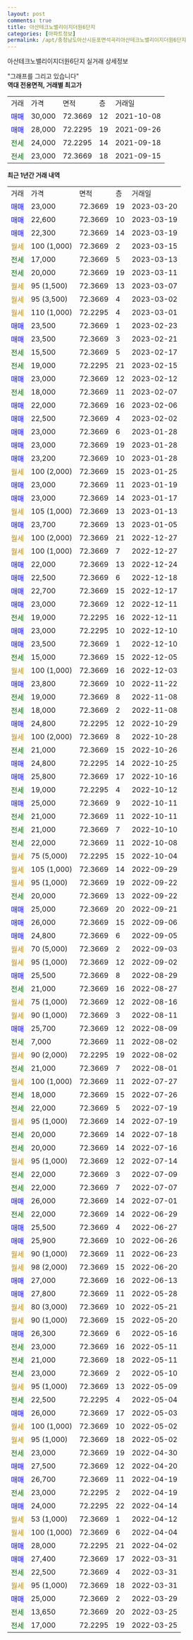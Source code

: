 ```yaml
---
layout: post
comments: true
title: 아산테크노밸리이지더원6단지
categories: [아파트정보]
permalink: /apt/충청남도아산시둔포면석곡리아산테크노밸리이지더원6단지
---
```


아산테크노밸리이지더원6단지 실거래 상세정보

<script type="text/javascript">
  google.charts.load('current', {'packages':['line', 'corechart']});
  google.charts.setOnLoadCallback(drawChart);

  function drawChart() {
    var data = new google.visualization.DataTable();
    data.addColumn('date', '거래일');
    data.addColumn('number', "매매");
    data.addColumn('number', "전세");
    data.addColumn('number', "전매");

    data.addRows([[new Date(Date.parse("2023-03-20")), 23000, null, null], [new Date(Date.parse("2023-03-19")), 22600, null, null], [new Date(Date.parse("2023-03-19")), 22300, null, null], [new Date(Date.parse("2023-03-15")), null, null, null], [new Date(Date.parse("2023-03-13")), null, 17000, null], [new Date(Date.parse("2023-03-11")), null, 20000, null], [new Date(Date.parse("2023-03-07")), null, null, null], [new Date(Date.parse("2023-03-02")), null, null, null], [new Date(Date.parse("2023-03-01")), null, null, null], [new Date(Date.parse("2023-02-23")), 23500, null, null], [new Date(Date.parse("2023-02-21")), 23500, null, null], [new Date(Date.parse("2023-02-17")), null, 15500, null], [new Date(Date.parse("2023-02-15")), null, 19000, null], [new Date(Date.parse("2023-02-12")), 23000, null, null], [new Date(Date.parse("2023-02-07")), null, 18000, null], [new Date(Date.parse("2023-02-06")), 22000, null, null], [new Date(Date.parse("2023-02-02")), 22500, null, null], [new Date(Date.parse("2023-01-28")), 23000, null, null], [new Date(Date.parse("2023-01-28")), 23000, null, null], [new Date(Date.parse("2023-01-28")), 23200, null, null], [new Date(Date.parse("2023-01-25")), null, null, null], [new Date(Date.parse("2023-01-19")), 23000, null, null], [new Date(Date.parse("2023-01-17")), 23000, null, null], [new Date(Date.parse("2023-01-13")), null, null, null], [new Date(Date.parse("2023-01-05")), 23700, null, null], [new Date(Date.parse("2022-12-27")), null, null, null], [new Date(Date.parse("2022-12-27")), null, null, null], [new Date(Date.parse("2022-12-24")), 22000, null, null], [new Date(Date.parse("2022-12-18")), 22500, null, null], [new Date(Date.parse("2022-12-17")), 22700, null, null], [new Date(Date.parse("2022-12-11")), 23000, null, null], [new Date(Date.parse("2022-12-11")), null, 19000, null], [new Date(Date.parse("2022-12-10")), 23000, null, null], [new Date(Date.parse("2022-12-10")), 23500, null, null], [new Date(Date.parse("2022-12-05")), null, 15000, null], [new Date(Date.parse("2022-12-03")), null, null, null], [new Date(Date.parse("2022-11-22")), 23800, null, null], [new Date(Date.parse("2022-11-08")), null, 19000, null], [new Date(Date.parse("2022-11-08")), null, 18000, null], [new Date(Date.parse("2022-10-29")), 24800, null, null], [new Date(Date.parse("2022-10-28")), null, null, null], [new Date(Date.parse("2022-10-26")), null, 21000, null], [new Date(Date.parse("2022-10-25")), 24800, null, null], [new Date(Date.parse("2022-10-16")), 25800, null, null], [new Date(Date.parse("2022-10-12")), null, 19000, null], [new Date(Date.parse("2022-10-11")), 25000, null, null], [new Date(Date.parse("2022-10-11")), null, 21000, null], [new Date(Date.parse("2022-10-10")), null, 21000, null], [new Date(Date.parse("2022-10-08")), null, 22000, null], [new Date(Date.parse("2022-10-04")), null, null, null], [new Date(Date.parse("2022-09-29")), null, null, null], [new Date(Date.parse("2022-09-22")), null, null, null], [new Date(Date.parse("2022-09-22")), null, 20000, null], [new Date(Date.parse("2022-09-21")), 25000, null, null], [new Date(Date.parse("2022-09-06")), 26000, null, null], [new Date(Date.parse("2022-09-05")), 24800, null, null], [new Date(Date.parse("2022-09-03")), null, null, null], [new Date(Date.parse("2022-09-02")), null, null, null], [new Date(Date.parse("2022-08-29")), 25500, null, null], [new Date(Date.parse("2022-08-27")), null, 21000, null], [new Date(Date.parse("2022-08-16")), null, null, null], [new Date(Date.parse("2022-08-11")), null, null, null], [new Date(Date.parse("2022-08-09")), 25700, null, null], [new Date(Date.parse("2022-08-02")), null, 7000, null], [new Date(Date.parse("2022-08-02")), null, null, null], [new Date(Date.parse("2022-08-01")), null, 21000, null], [new Date(Date.parse("2022-07-27")), null, null, null], [new Date(Date.parse("2022-07-26")), null, 18000, null], [new Date(Date.parse("2022-07-19")), null, 22000, null], [new Date(Date.parse("2022-07-19")), null, null, null], [new Date(Date.parse("2022-07-18")), null, 20000, null], [new Date(Date.parse("2022-07-16")), null, 20000, null], [new Date(Date.parse("2022-07-14")), null, null, null], [new Date(Date.parse("2022-07-09")), null, 22000, null], [new Date(Date.parse("2022-07-07")), null, 22000, null], [new Date(Date.parse("2022-07-01")), 26000, null, null], [new Date(Date.parse("2022-06-29")), null, 22000, null], [new Date(Date.parse("2022-06-27")), 25500, null, null], [new Date(Date.parse("2022-06-26")), 25900, null, null], [new Date(Date.parse("2022-06-23")), null, null, null], [new Date(Date.parse("2022-06-20")), null, null, null], [new Date(Date.parse("2022-06-13")), 27000, null, null], [new Date(Date.parse("2022-05-28")), 27800, null, null], [new Date(Date.parse("2022-05-21")), null, null, null], [new Date(Date.parse("2022-05-20")), null, null, null], [new Date(Date.parse("2022-05-16")), 26300, null, null], [new Date(Date.parse("2022-05-11")), null, 23000, null], [new Date(Date.parse("2022-05-11")), null, 21000, null], [new Date(Date.parse("2022-05-10")), null, 23000, null], [new Date(Date.parse("2022-05-09")), null, null, null], [new Date(Date.parse("2022-05-04")), null, 22500, null], [new Date(Date.parse("2022-05-03")), 26000, null, null], [new Date(Date.parse("2022-05-02")), null, null, null], [new Date(Date.parse("2022-05-02")), null, null, null], [new Date(Date.parse("2022-04-30")), null, 23000, null], [new Date(Date.parse("2022-04-20")), 27500, null, null], [new Date(Date.parse("2022-04-19")), 26700, null, null], [new Date(Date.parse("2022-04-19")), null, 23000, null], [new Date(Date.parse("2022-04-14")), 24000, null, null], [new Date(Date.parse("2022-04-12")), null, null, null], [new Date(Date.parse("2022-04-04")), null, null, null], [new Date(Date.parse("2022-04-02")), 28000, null, null], [new Date(Date.parse("2022-03-31")), 27400, null, null], [new Date(Date.parse("2022-03-31")), null, 22500, null], [new Date(Date.parse("2022-03-31")), null, null, null], [new Date(Date.parse("2022-03-29")), 25000, null, null], [new Date(Date.parse("2022-03-25")), null, 13650, null], [new Date(Date.parse("2022-03-25")), null, 17000, null]]);

    var options = {
      hAxis: {
        format: 'yyyy/MM/dd'
      },    
      lineWidth: 0,
      pointsVisible: true,    
      title: '최근 1년간 유형별 실거래가 분포',
      legend: { position: 'bottom' }
    };

    var formatter = new google.visualization.NumberFormat({pattern:'###,###'} );
    formatter.format(data, 1);
    formatter.format(data, 2);
    
    setTimeout(function() {
        var chart = new google.visualization.LineChart(document.getElementById('columnchart_material'));
        chart.draw(data, (options));
        document.getElementById('loading').style.display = 'none';
    }, 200);
  }
</script>


<div id="loading" style="z-index:20; display: block; margin-left: 0px">"그래프를 그리고 있습니다"</div>
<div id="columnchart_material" style="width: 95%; margin-left: 0px; display: block"></div>
<!-- contents start -->
<b>역대 전용면적, 거래별 최고가</b>
<table class="sortable">
    <tr>
      <td>거래</td>
      <td>가격</td>
      <td>면적</td>
      <td>층</td>
      <td>거래일</td>
    </tr>
        <tr>
          <td><a style="color: blue">매매</a></td>
          <td>30,000</td>
          <td>72.3669</td>
          <td>12</td>
          <td>2021-10-08</td>
        </tr>            <tr>
          <td><a style="color: blue">매매</a></td>
          <td>28,000</td>
          <td>72.2295</td>
          <td>19</td>
          <td>2021-09-26</td>
        </tr>        
        <tr>
              <td><a style="color: darkgreen">전세</a></td>
              <td>24,000</td>
              <td>72.2295</td>
              <td>14</td>
              <td>2021-09-18</td>
            </tr>            <tr>
              <td><a style="color: darkgreen">전세</a></td>
              <td>23,000</td>
              <td>72.3669</td>
              <td>18</td>
              <td>2021-09-15</td>
            </tr>        
    
</table>

<b>최근 1년간 거래 내역</b>

<table class="sortable">
    <tr>
      <td>거래</td>
      <td>가격</td>
      <td>면적</td>
      <td>층</td>
      <td>거래일</td>
    </tr>
    <tr>
      <td><a style="color: blue">매매</a></td>
      <td>23,000</td>
      <td>72.3669</td>
      <td>19</td>
      <td>2023-03-20</td>
    </tr>          <tr>
      <td><a style="color: blue">매매</a></td>
      <td>22,600</td>
      <td>72.3669</td>
      <td>10</td>
      <td>2023-03-19</td>
    </tr>          <tr>
      <td><a style="color: blue">매매</a></td>
      <td>22,300</td>
      <td>72.3669</td>
      <td>14</td>
      <td>2023-03-19</td>
    </tr>          <tr>
      <td><a style="color: darkgoldenrod">월세</a></td>
      <td>100 (1,000)</td>
      <td>72.3669</td>
      <td>2</td>
      <td>2023-03-15</td>
    </tr>          <tr>
      <td><a style="color: darkgreen">전세</a></td>
      <td>17,000</td>
      <td>72.3669</td>
      <td>5</td>
      <td>2023-03-13</td>
    </tr>          <tr>
      <td><a style="color: darkgreen">전세</a></td>
      <td>20,000</td>
      <td>72.3669</td>
      <td>19</td>
      <td>2023-03-11</td>
    </tr>          <tr>
      <td><a style="color: darkgoldenrod">월세</a></td>
      <td>95 (1,500)</td>
      <td>72.3669</td>
      <td>13</td>
      <td>2023-03-07</td>
    </tr>          <tr>
      <td><a style="color: darkgoldenrod">월세</a></td>
      <td>95 (3,500)</td>
      <td>72.3669</td>
      <td>4</td>
      <td>2023-03-02</td>
    </tr>          <tr>
      <td><a style="color: darkgoldenrod">월세</a></td>
      <td>110 (1,000)</td>
      <td>72.2295</td>
      <td>4</td>
      <td>2023-03-01</td>
    </tr>          <tr>
      <td><a style="color: blue">매매</a></td>
      <td>23,500</td>
      <td>72.3669</td>
      <td>1</td>
      <td>2023-02-23</td>
    </tr>          <tr>
      <td><a style="color: blue">매매</a></td>
      <td>23,500</td>
      <td>72.3669</td>
      <td>3</td>
      <td>2023-02-21</td>
    </tr>          <tr>
      <td><a style="color: darkgreen">전세</a></td>
      <td>15,500</td>
      <td>72.3669</td>
      <td>5</td>
      <td>2023-02-17</td>
    </tr>          <tr>
      <td><a style="color: darkgreen">전세</a></td>
      <td>19,000</td>
      <td>72.2295</td>
      <td>21</td>
      <td>2023-02-15</td>
    </tr>          <tr>
      <td><a style="color: blue">매매</a></td>
      <td>23,000</td>
      <td>72.3669</td>
      <td>12</td>
      <td>2023-02-12</td>
    </tr>          <tr>
      <td><a style="color: darkgreen">전세</a></td>
      <td>18,000</td>
      <td>72.3669</td>
      <td>11</td>
      <td>2023-02-07</td>
    </tr>          <tr>
      <td><a style="color: blue">매매</a></td>
      <td>22,000</td>
      <td>72.3669</td>
      <td>16</td>
      <td>2023-02-06</td>
    </tr>          <tr>
      <td><a style="color: blue">매매</a></td>
      <td>22,500</td>
      <td>72.3669</td>
      <td>4</td>
      <td>2023-02-02</td>
    </tr>          <tr>
      <td><a style="color: blue">매매</a></td>
      <td>23,000</td>
      <td>72.3669</td>
      <td>6</td>
      <td>2023-01-28</td>
    </tr>          <tr>
      <td><a style="color: blue">매매</a></td>
      <td>23,000</td>
      <td>72.3669</td>
      <td>19</td>
      <td>2023-01-28</td>
    </tr>          <tr>
      <td><a style="color: blue">매매</a></td>
      <td>23,200</td>
      <td>72.3669</td>
      <td>10</td>
      <td>2023-01-28</td>
    </tr>          <tr>
      <td><a style="color: darkgoldenrod">월세</a></td>
      <td>100 (2,000)</td>
      <td>72.3669</td>
      <td>15</td>
      <td>2023-01-25</td>
    </tr>          <tr>
      <td><a style="color: blue">매매</a></td>
      <td>23,000</td>
      <td>72.3669</td>
      <td>11</td>
      <td>2023-01-19</td>
    </tr>          <tr>
      <td><a style="color: blue">매매</a></td>
      <td>23,000</td>
      <td>72.3669</td>
      <td>14</td>
      <td>2023-01-17</td>
    </tr>          <tr>
      <td><a style="color: darkgoldenrod">월세</a></td>
      <td>105 (1,000)</td>
      <td>72.3669</td>
      <td>13</td>
      <td>2023-01-13</td>
    </tr>          <tr>
      <td><a style="color: blue">매매</a></td>
      <td>23,700</td>
      <td>72.3669</td>
      <td>13</td>
      <td>2023-01-05</td>
    </tr>          <tr>
      <td><a style="color: darkgoldenrod">월세</a></td>
      <td>100 (2,000)</td>
      <td>72.3669</td>
      <td>21</td>
      <td>2022-12-27</td>
    </tr>          <tr>
      <td><a style="color: darkgoldenrod">월세</a></td>
      <td>100 (1,000)</td>
      <td>72.3669</td>
      <td>7</td>
      <td>2022-12-27</td>
    </tr>          <tr>
      <td><a style="color: blue">매매</a></td>
      <td>22,000</td>
      <td>72.3669</td>
      <td>13</td>
      <td>2022-12-24</td>
    </tr>          <tr>
      <td><a style="color: blue">매매</a></td>
      <td>22,500</td>
      <td>72.3669</td>
      <td>6</td>
      <td>2022-12-18</td>
    </tr>          <tr>
      <td><a style="color: blue">매매</a></td>
      <td>22,700</td>
      <td>72.3669</td>
      <td>15</td>
      <td>2022-12-17</td>
    </tr>          <tr>
      <td><a style="color: blue">매매</a></td>
      <td>23,000</td>
      <td>72.3669</td>
      <td>12</td>
      <td>2022-12-11</td>
    </tr>          <tr>
      <td><a style="color: darkgreen">전세</a></td>
      <td>19,000</td>
      <td>72.2295</td>
      <td>16</td>
      <td>2022-12-11</td>
    </tr>          <tr>
      <td><a style="color: blue">매매</a></td>
      <td>23,000</td>
      <td>72.2295</td>
      <td>10</td>
      <td>2022-12-10</td>
    </tr>          <tr>
      <td><a style="color: blue">매매</a></td>
      <td>23,500</td>
      <td>72.3669</td>
      <td>1</td>
      <td>2022-12-10</td>
    </tr>          <tr>
      <td><a style="color: darkgreen">전세</a></td>
      <td>15,000</td>
      <td>72.3669</td>
      <td>15</td>
      <td>2022-12-05</td>
    </tr>          <tr>
      <td><a style="color: darkgoldenrod">월세</a></td>
      <td>100 (1,000)</td>
      <td>72.3669</td>
      <td>16</td>
      <td>2022-12-03</td>
    </tr>          <tr>
      <td><a style="color: blue">매매</a></td>
      <td>23,800</td>
      <td>72.3669</td>
      <td>10</td>
      <td>2022-11-22</td>
    </tr>          <tr>
      <td><a style="color: darkgreen">전세</a></td>
      <td>19,000</td>
      <td>72.3669</td>
      <td>8</td>
      <td>2022-11-08</td>
    </tr>          <tr>
      <td><a style="color: darkgreen">전세</a></td>
      <td>18,000</td>
      <td>72.3669</td>
      <td>2</td>
      <td>2022-11-08</td>
    </tr>          <tr>
      <td><a style="color: blue">매매</a></td>
      <td>24,800</td>
      <td>72.2295</td>
      <td>12</td>
      <td>2022-10-29</td>
    </tr>          <tr>
      <td><a style="color: darkgoldenrod">월세</a></td>
      <td>100 (2,000)</td>
      <td>72.3669</td>
      <td>8</td>
      <td>2022-10-28</td>
    </tr>          <tr>
      <td><a style="color: darkgreen">전세</a></td>
      <td>21,000</td>
      <td>72.3669</td>
      <td>15</td>
      <td>2022-10-26</td>
    </tr>          <tr>
      <td><a style="color: blue">매매</a></td>
      <td>24,800</td>
      <td>72.2295</td>
      <td>14</td>
      <td>2022-10-25</td>
    </tr>          <tr>
      <td><a style="color: blue">매매</a></td>
      <td>25,800</td>
      <td>72.3669</td>
      <td>17</td>
      <td>2022-10-16</td>
    </tr>          <tr>
      <td><a style="color: darkgreen">전세</a></td>
      <td>19,000</td>
      <td>72.2295</td>
      <td>4</td>
      <td>2022-10-12</td>
    </tr>          <tr>
      <td><a style="color: blue">매매</a></td>
      <td>25,000</td>
      <td>72.3669</td>
      <td>9</td>
      <td>2022-10-11</td>
    </tr>          <tr>
      <td><a style="color: darkgreen">전세</a></td>
      <td>21,000</td>
      <td>72.3669</td>
      <td>11</td>
      <td>2022-10-11</td>
    </tr>          <tr>
      <td><a style="color: darkgreen">전세</a></td>
      <td>21,000</td>
      <td>72.3669</td>
      <td>7</td>
      <td>2022-10-10</td>
    </tr>          <tr>
      <td><a style="color: darkgreen">전세</a></td>
      <td>22,000</td>
      <td>72.3669</td>
      <td>11</td>
      <td>2022-10-08</td>
    </tr>          <tr>
      <td><a style="color: darkgoldenrod">월세</a></td>
      <td>75 (5,000)</td>
      <td>72.2295</td>
      <td>15</td>
      <td>2022-10-04</td>
    </tr>          <tr>
      <td><a style="color: darkgoldenrod">월세</a></td>
      <td>105 (1,000)</td>
      <td>72.3669</td>
      <td>14</td>
      <td>2022-09-29</td>
    </tr>          <tr>
      <td><a style="color: darkgoldenrod">월세</a></td>
      <td>95 (1,000)</td>
      <td>72.3669</td>
      <td>19</td>
      <td>2022-09-22</td>
    </tr>          <tr>
      <td><a style="color: darkgreen">전세</a></td>
      <td>20,000</td>
      <td>72.3669</td>
      <td>13</td>
      <td>2022-09-22</td>
    </tr>          <tr>
      <td><a style="color: blue">매매</a></td>
      <td>25,000</td>
      <td>72.3669</td>
      <td>20</td>
      <td>2022-09-21</td>
    </tr>          <tr>
      <td><a style="color: blue">매매</a></td>
      <td>26,000</td>
      <td>72.3669</td>
      <td>15</td>
      <td>2022-09-06</td>
    </tr>          <tr>
      <td><a style="color: blue">매매</a></td>
      <td>24,800</td>
      <td>72.3669</td>
      <td>6</td>
      <td>2022-09-05</td>
    </tr>          <tr>
      <td><a style="color: darkgoldenrod">월세</a></td>
      <td>70 (5,000)</td>
      <td>72.3669</td>
      <td>2</td>
      <td>2022-09-03</td>
    </tr>          <tr>
      <td><a style="color: darkgoldenrod">월세</a></td>
      <td>95 (1,000)</td>
      <td>72.3669</td>
      <td>12</td>
      <td>2022-09-02</td>
    </tr>          <tr>
      <td><a style="color: blue">매매</a></td>
      <td>25,500</td>
      <td>72.3669</td>
      <td>8</td>
      <td>2022-08-29</td>
    </tr>          <tr>
      <td><a style="color: darkgreen">전세</a></td>
      <td>21,000</td>
      <td>72.3669</td>
      <td>16</td>
      <td>2022-08-27</td>
    </tr>          <tr>
      <td><a style="color: darkgoldenrod">월세</a></td>
      <td>75 (1,000)</td>
      <td>72.3669</td>
      <td>12</td>
      <td>2022-08-16</td>
    </tr>          <tr>
      <td><a style="color: darkgoldenrod">월세</a></td>
      <td>90 (1,000)</td>
      <td>72.3669</td>
      <td>3</td>
      <td>2022-08-11</td>
    </tr>          <tr>
      <td><a style="color: blue">매매</a></td>
      <td>25,700</td>
      <td>72.3669</td>
      <td>12</td>
      <td>2022-08-09</td>
    </tr>          <tr>
      <td><a style="color: darkgreen">전세</a></td>
      <td>7,000</td>
      <td>72.3669</td>
      <td>11</td>
      <td>2022-08-02</td>
    </tr>          <tr>
      <td><a style="color: darkgoldenrod">월세</a></td>
      <td>90 (2,000)</td>
      <td>72.2295</td>
      <td>19</td>
      <td>2022-08-02</td>
    </tr>          <tr>
      <td><a style="color: darkgreen">전세</a></td>
      <td>21,000</td>
      <td>72.3669</td>
      <td>7</td>
      <td>2022-08-01</td>
    </tr>          <tr>
      <td><a style="color: darkgoldenrod">월세</a></td>
      <td>100 (1,000)</td>
      <td>72.3669</td>
      <td>11</td>
      <td>2022-07-27</td>
    </tr>          <tr>
      <td><a style="color: darkgreen">전세</a></td>
      <td>18,000</td>
      <td>72.3669</td>
      <td>15</td>
      <td>2022-07-26</td>
    </tr>          <tr>
      <td><a style="color: darkgreen">전세</a></td>
      <td>22,000</td>
      <td>72.3669</td>
      <td>5</td>
      <td>2022-07-19</td>
    </tr>          <tr>
      <td><a style="color: darkgoldenrod">월세</a></td>
      <td>95 (1,000)</td>
      <td>72.3669</td>
      <td>14</td>
      <td>2022-07-19</td>
    </tr>          <tr>
      <td><a style="color: darkgreen">전세</a></td>
      <td>20,000</td>
      <td>72.3669</td>
      <td>14</td>
      <td>2022-07-18</td>
    </tr>          <tr>
      <td><a style="color: darkgreen">전세</a></td>
      <td>20,000</td>
      <td>72.3669</td>
      <td>14</td>
      <td>2022-07-16</td>
    </tr>          <tr>
      <td><a style="color: darkgoldenrod">월세</a></td>
      <td>95 (1,000)</td>
      <td>72.3669</td>
      <td>12</td>
      <td>2022-07-14</td>
    </tr>          <tr>
      <td><a style="color: darkgreen">전세</a></td>
      <td>22,000</td>
      <td>72.3669</td>
      <td>3</td>
      <td>2022-07-09</td>
    </tr>          <tr>
      <td><a style="color: darkgreen">전세</a></td>
      <td>22,000</td>
      <td>72.3669</td>
      <td>7</td>
      <td>2022-07-07</td>
    </tr>          <tr>
      <td><a style="color: blue">매매</a></td>
      <td>26,000</td>
      <td>72.3669</td>
      <td>14</td>
      <td>2022-07-01</td>
    </tr>          <tr>
      <td><a style="color: darkgreen">전세</a></td>
      <td>22,000</td>
      <td>72.3669</td>
      <td>14</td>
      <td>2022-06-29</td>
    </tr>          <tr>
      <td><a style="color: blue">매매</a></td>
      <td>25,500</td>
      <td>72.3669</td>
      <td>4</td>
      <td>2022-06-27</td>
    </tr>          <tr>
      <td><a style="color: blue">매매</a></td>
      <td>25,900</td>
      <td>72.3669</td>
      <td>10</td>
      <td>2022-06-26</td>
    </tr>          <tr>
      <td><a style="color: darkgoldenrod">월세</a></td>
      <td>90 (1,000)</td>
      <td>72.3669</td>
      <td>11</td>
      <td>2022-06-23</td>
    </tr>          <tr>
      <td><a style="color: darkgoldenrod">월세</a></td>
      <td>98 (2,000)</td>
      <td>72.3669</td>
      <td>15</td>
      <td>2022-06-20</td>
    </tr>          <tr>
      <td><a style="color: blue">매매</a></td>
      <td>27,000</td>
      <td>72.3669</td>
      <td>16</td>
      <td>2022-06-13</td>
    </tr>          <tr>
      <td><a style="color: blue">매매</a></td>
      <td>27,800</td>
      <td>72.3669</td>
      <td>11</td>
      <td>2022-05-28</td>
    </tr>          <tr>
      <td><a style="color: darkgoldenrod">월세</a></td>
      <td>80 (3,000)</td>
      <td>72.3669</td>
      <td>10</td>
      <td>2022-05-21</td>
    </tr>          <tr>
      <td><a style="color: darkgoldenrod">월세</a></td>
      <td>90 (1,000)</td>
      <td>72.3669</td>
      <td>15</td>
      <td>2022-05-20</td>
    </tr>          <tr>
      <td><a style="color: blue">매매</a></td>
      <td>26,300</td>
      <td>72.3669</td>
      <td>6</td>
      <td>2022-05-16</td>
    </tr>          <tr>
      <td><a style="color: darkgreen">전세</a></td>
      <td>23,000</td>
      <td>72.3669</td>
      <td>16</td>
      <td>2022-05-11</td>
    </tr>          <tr>
      <td><a style="color: darkgreen">전세</a></td>
      <td>21,000</td>
      <td>72.3669</td>
      <td>18</td>
      <td>2022-05-11</td>
    </tr>          <tr>
      <td><a style="color: darkgreen">전세</a></td>
      <td>23,000</td>
      <td>72.3669</td>
      <td>2</td>
      <td>2022-05-10</td>
    </tr>          <tr>
      <td><a style="color: darkgoldenrod">월세</a></td>
      <td>95 (1,000)</td>
      <td>72.3669</td>
      <td>13</td>
      <td>2022-05-09</td>
    </tr>          <tr>
      <td><a style="color: darkgreen">전세</a></td>
      <td>22,500</td>
      <td>72.2295</td>
      <td>4</td>
      <td>2022-05-04</td>
    </tr>          <tr>
      <td><a style="color: blue">매매</a></td>
      <td>26,000</td>
      <td>72.3669</td>
      <td>17</td>
      <td>2022-05-03</td>
    </tr>          <tr>
      <td><a style="color: darkgoldenrod">월세</a></td>
      <td>100 (1,000)</td>
      <td>72.3669</td>
      <td>10</td>
      <td>2022-05-02</td>
    </tr>          <tr>
      <td><a style="color: darkgoldenrod">월세</a></td>
      <td>95 (1,000)</td>
      <td>72.3669</td>
      <td>18</td>
      <td>2022-05-02</td>
    </tr>          <tr>
      <td><a style="color: darkgreen">전세</a></td>
      <td>23,000</td>
      <td>72.3669</td>
      <td>19</td>
      <td>2022-04-30</td>
    </tr>          <tr>
      <td><a style="color: blue">매매</a></td>
      <td>27,500</td>
      <td>72.3669</td>
      <td>12</td>
      <td>2022-04-20</td>
    </tr>          <tr>
      <td><a style="color: blue">매매</a></td>
      <td>26,700</td>
      <td>72.3669</td>
      <td>11</td>
      <td>2022-04-19</td>
    </tr>          <tr>
      <td><a style="color: darkgreen">전세</a></td>
      <td>23,000</td>
      <td>72.2295</td>
      <td>2</td>
      <td>2022-04-19</td>
    </tr>          <tr>
      <td><a style="color: blue">매매</a></td>
      <td>24,000</td>
      <td>72.2295</td>
      <td>22</td>
      <td>2022-04-14</td>
    </tr>          <tr>
      <td><a style="color: darkgoldenrod">월세</a></td>
      <td>53 (1,000)</td>
      <td>72.3669</td>
      <td>1</td>
      <td>2022-04-12</td>
    </tr>          <tr>
      <td><a style="color: darkgoldenrod">월세</a></td>
      <td>100 (1,000)</td>
      <td>72.3669</td>
      <td>6</td>
      <td>2022-04-04</td>
    </tr>          <tr>
      <td><a style="color: blue">매매</a></td>
      <td>28,000</td>
      <td>72.2295</td>
      <td>21</td>
      <td>2022-04-02</td>
    </tr>          <tr>
      <td><a style="color: blue">매매</a></td>
      <td>27,400</td>
      <td>72.3669</td>
      <td>17</td>
      <td>2022-03-31</td>
    </tr>          <tr>
      <td><a style="color: darkgreen">전세</a></td>
      <td>22,500</td>
      <td>72.3669</td>
      <td>4</td>
      <td>2022-03-31</td>
    </tr>          <tr>
      <td><a style="color: darkgoldenrod">월세</a></td>
      <td>95 (1,000)</td>
      <td>72.3669</td>
      <td>18</td>
      <td>2022-03-31</td>
    </tr>          <tr>
      <td><a style="color: blue">매매</a></td>
      <td>25,000</td>
      <td>72.3669</td>
      <td>2</td>
      <td>2022-03-29</td>
    </tr>          <tr>
      <td><a style="color: darkgreen">전세</a></td>
      <td>13,650</td>
      <td>72.3669</td>
      <td>20</td>
      <td>2022-03-25</td>
    </tr>          <tr>
      <td><a style="color: darkgreen">전세</a></td>
      <td>17,000</td>
      <td>72.2295</td>
      <td>19</td>
      <td>2022-03-25</td>
    </tr>      </table>
<!-- contents end -->    

